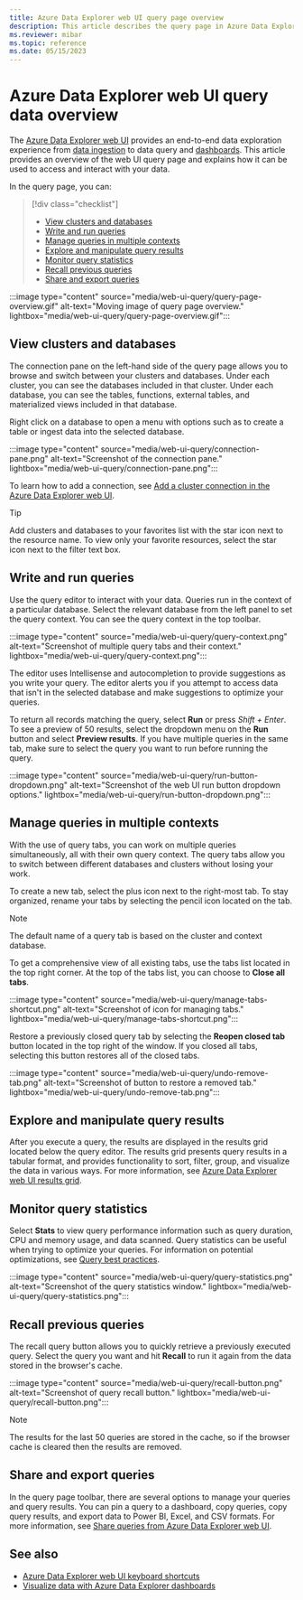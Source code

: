 ```yaml
---
title: Azure Data Explorer web UI query page overview
description: This article describes the query page in Azure Data Explorer web UI.
ms.reviewer: mibar
ms.topic: reference
ms.date: 05/15/2023
---
```


# Azure Data Explorer web UI query data overview

The [Azure Data Explorer web UI](https://dataexplorer.azure.com) provides an end-to-end data exploration experience from [data ingestion](ingest-data-wizard.md) to data query and [dashboards](azure-data-explorer-dashboards.md). This article provides an overview of the web UI query page and explains how it can be used to access and interact with your data.

In the query page, you can:

> [!div class="checklist"]
>
> * [View clusters and databases](#view-clusters-and-databases)
> * [Write and run queries](#write-and-run-queries)
> * [Manage queries in multiple contexts](#manage-queries-in-multiple-contexts)
> * [Explore and manipulate query results](#explore-and-manipulate-query-results)
> * [Monitor query statistics](#monitor-query-statistics)
> * [Recall previous queries](#recall-previous-queries)
> * [Share and export queries](#share-and-export-queries)

:::image type="content" source="media/web-ui-query/query-page-overview.gif" alt-text="Moving image of query page overview." lightbox="media/web-ui-query/query-page-overview.gif":::

## View clusters and databases

The connection pane on the left-hand side of the query page allows you to browse and switch between your clusters and databases. Under each cluster, you can see the databases included in that cluster. Under each database, you can see the tables, functions, external tables, and materialized views included in that database.

Right click on a database to open a menu with options such as to create a table or ingest data into the selected database.

:::image type="content" source="media/web-ui-query/connection-pane.png" alt-text="Screenshot of the connection pane." lightbox="media/web-ui-query/connection-pane.png":::

To learn how to add a connection, see [Add a cluster connection in the Azure Data Explorer web UI](add-cluster-connection.md).

> [!TIP]
> Add clusters and databases to your favorites list with the star icon next to the resource name. To view only your favorite resources, select the star icon next to the filter text box.

## Write and run queries

Use the query editor to interact with your data. Queries run in the context of a particular database. Select the relevant database from the left panel to set the query context. You can see the query context in the top toolbar.

:::image type="content" source="media/web-ui-query/query-context.png" alt-text="Screenshot of multiple query tabs and their context." lightbox="media/web-ui-query/query-context.png":::

The editor uses Intellisense and autocompletion to provide suggestions as you write your query. The editor alerts you if you attempt to access data that isn't in the selected database and make suggestions to optimize your queries.

To return all records matching the query, select **Run** or press *Shift + Enter*. To see a preview of 50 results, select the dropdown menu on the **Run** button and select **Preview results**. If you have multiple queries in the same tab, make sure to select the query you want to run before running the query.

:::image type="content" source="media/web-ui-query/run-button-dropdown.png" alt-text="Screenshot of the web UI run button dropdown options." lightbox="media/web-ui-query/run-button-dropdown.png":::

## Manage queries in multiple contexts

With the use of query tabs, you can work on multiple queries simultaneously, all with their own query context. The query tabs allow you to switch between different databases and clusters without losing your work.

To create a new tab, select the plus icon next to the right-most tab. To stay organized, rename your tabs by selecting the pencil icon located on the tab.

> [!NOTE]
> The default name of a query tab is based on the cluster and context database.

To get a comprehensive view of all existing tabs, use the tabs list located in the top right corner. At the top of the tabs list, you can choose to **Close all tabs**.

:::image type="content" source="media/web-ui-query/manage-tabs-shortcut.png" alt-text="Screenshot of icon for managing tabs." lightbox="media/web-ui-query/manage-tabs-shortcut.png":::

Restore a previously closed query tab by selecting the **Reopen closed tab** button located in the top right of the window. If you closed all tabs, selecting this button restores all of the closed tabs.

:::image type="content" source="media/web-ui-query/undo-remove-tab.png" alt-text="Screenshot of button to restore a removed tab." lightbox="media/web-ui-query/undo-remove-tab.png":::

## Explore and manipulate query results

After you execute a query, the results are displayed in the results grid located below the query editor. The results grid presents query results in a tabular format, and provides functionality to sort, filter, group, and visualize the data in various ways. For more information, see [Azure Data Explorer web UI results grid](web-results-grid.md).

## Monitor query statistics

Select **Stats** to view query performance information such as query duration, CPU and memory usage, and data scanned. Query statistics can be useful when trying to optimize your queries. For information on potential optimizations, see [Query best practices](kusto/query/best-practices.md).

:::image type="content" source="media/web-ui-query/query-statistics.png" alt-text="Screenshot of the query statistics window." lightbox="media/web-ui-query/query-statistics.png":::

## Recall previous queries

The recall query button allows you to quickly retrieve a previously executed query. Select the query you want and hit **Recall** to run it again from the data stored in the browser's cache.

:::image type="content" source="media/web-ui-query/recall-button.png" alt-text="Screenshot of query recall button." lightbox="media/web-ui-query/recall-button.png":::

> [!NOTE]
> The results for the last 50 queries are stored in the cache, so if the browser cache is cleared then the results are removed.

## Share and export queries

In the query page toolbar, there are several options to manage your queries and query results. You can pin a query to a dashboard, copy queries, copy query results, and export data to Power BI, Excel, and CSV formats. For more information, see [Share queries from Azure Data Explorer web UI](web-share-queries.md).

## See also

* [Azure Data Explorer web UI keyboard shortcuts](web-ui-query-keyboard-shortcuts.md)
* [Visualize data with Azure Data Explorer dashboards](azure-data-explorer-dashboards.md)
